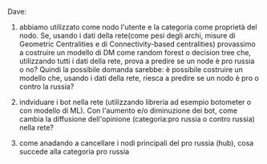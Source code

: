 Dave:
1) abbiamo utilizzato come nodo l'utente e la categoria come proprietà del nodo. 
Se, usando i dati della rete(come pesi degli archi, misure di Geometric Centralities e di Connectivity-based centralities) provassimo a costruire un modello di DM come random forest o decision tree che, utilizzando tutti i dati della rete, prova a predire se un node è pro russia o no?
Quindi la possibile domanda sarebbe: è possibile costruire un modello che, usando i dati della rete, riesca a predire se un nodo è pro o contro la russia?

2) indviduare i bot nella rete (utilizzando libreria ad esempio botometer o con modello di ML). Con l'aumento e/o diminuzione dei bot, come cambia la diffusione dell'opinione (categoria:pro russia o contro russia) nella rete? 

3) come anadando a cancellare i nodi principali del pro russia (hub), cosa succede alla categoria pro russia
